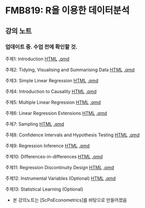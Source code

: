# FMB819: R을 이용한 데이터분석


## 강의 노트 

### 업데이트 중. 수업 전에 확인할 것.

주제1: 
  Introduction 
    [HTML](https://raw.githack.com/chung-jiwoong/FMB819/refs/heads/master/chapter_intro/chapter_intro.html)
    [.qmd](https://github.com/chung-jiwoong/FMB819/blob/master/chapter_intro/chapter_intro.qmd)
    
    
주제2: 
  Tidying, Visualising and Summarising Data 
    [HTML](https://raw.githack.com/chung-jiwoong/FMB819/refs/heads/master/chapter_tidy_programming/chapter_tidy.html)
    [.qmd](https://github.com/chung-jiwoong/FMB819/blob/master/chapter_tidy_programming/chapter_intro.qmd)
    
주제3:
  Simple Linear Regression 
    [HTML](https://raw.githack.com/chung-jiwoong/FMB819/refs/heads/master/chapter_slr/chapter_slr.html)
    [.qmd](https://github.com/chung-jiwoong/FMB819/blob/master/chapter_slr/chapter_slr.qmd)
  
주제4:
  Introduction to Causality
    [HTML](https://raw.githack.com/chung-jiwoong/FMB819/refs/heads/master/chapter_causality/chapter_causality.html)
    [.qmd](https://github.com/chung-jiwoong/FMB819/blob/master/chapter_causality/chapter_causality.qmd)
    
주제5:
  Multiple Linear Regression
    [HTML](https://raw.githack.com/chung-jiwoong/FMB819/refs/heads/master/chapter_mlr/chapter_mlr.html)
    [.qmd](https://github.com/chung-jiwoong/FMB819/blob/master/chapter_mlr/chapter_mlr.qmd)
    
주제6:
  Linear Regression Extensions 
    [HTML](https://raw.githack.com/chung-jiwoong/FMB819/refs/heads/master/chapter_regext/chapter_regext.html)
    [.qmd](https://github.com/chung-jiwoong/FMB819/blob/master/chapter_regext/chapter_regext.qmd)
    
주제7:
  Sampling
    [HTML](https://raw.githack.com/chung-jiwoong/FMB819/refs/heads/master/chapter_sampling/chapter_sampling.html)
    [.qmd](https://github.com/chung-jiwoong/FMB819/blob/master/chapter_sampling/chapter_sampling.qmd)
    
주제8:
  Confidence Intervals and Hypothesis Testing
    [HTML](https://raw.githack.com/chung-jiwoong/FMB819/refs/heads/master/chapter_ci_hyptest/chapter_ci_hyptest.html)
    [.qmd](https://github.com/chung-jiwoong/FMB819/blob/master/chapter_ci_hyptest/chapter_ci_hyptest.qmd)
    
주제9:
  Regression Inference 
    [HTML](https://raw.githack.com/chung-jiwoong/FMB819/refs/heads/master/reg_inference/reg_inference.html)
    [.qmd](https://github.com/chung-jiwoong/FMB819/blob/master/reg_inference/reg_inference.qmd)
    
주제10:
  Differences-in-differences
    [HTML](https://raw.githack.com/chung-jiwoong/FMB819/refs/heads/master/chapter_did/chapter_did.html)
    [.qmd](https://github.com/chung-jiwoong/FMB819/blob/master/chapter_did/chapter_did.qmd)
    
주제11:
  Regression Discontinuity Design
    [HTML](https://raw.githack.com/chung-jiwoong/FMB819/refs/heads/master/chapter_rdd/chapter_rdd.html)
    [.qmd](https://github.com/chung-jiwoong/FMB819/blob/master/chapter_rdd/chapter_rdd.qmd)
    
주제12:
  Instrumental Variables (Optional)
    [HTML](https://raw.githack.com/chung-jiwoong/FMB819/refs/heads/master/chapter_iv/chapter_iv.html)
    [.qmd](https://github.com/chung-jiwoong/FMB819/blob/master/chapter_iv/chapter_iv.qmd)
  
주제13:
  Statistical Learning (Optional)
  
  
  
- 본 강의노트는 [ScPoEconometrics]를 바탕으로 만들어졌음


